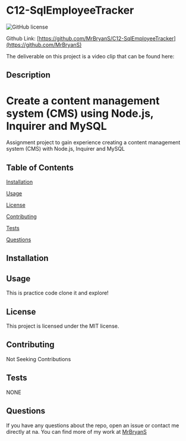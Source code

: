 # C12-SqlEmployeeTracker

![GitHub license](https://img.shields.io/badge/license-MIT-blue.svg) 

Github Link: [https://github.com/MrBryanS/C12-SqlEmployeeTracker](https://github.com/MrBryanS) 

The deliverable on this project is a video clip that can be found here: []()

## Description 

# Create a content management system (CMS) using Node.js, Inquirer and MySQL

Assignment project to gain experience creating a content management system (CMS) with Node.js, Inquirer and MySQL


## Table of Contents 


[Installation](#installation) 

 
[Usage](#usage) 


[License](#license) 


[Contributing](#contributing) 

 
[Tests](#tests) 

 
[Questions](#questions) 

 
## Installation 

 
 
## Usage 

 This is practice code clone it and explore! 
 
## License 

 This project is licensed under the MIT license. 

 
## Contributing 

 Not Seeking Contributions 

 ## Tests 

 NONE 

 ## Questions 

 
If you have any questions about the repo, open an issue or contact me directly at na. 
You can find more of my work at [MrBryanS](https://github.com/MrBryanS) 

